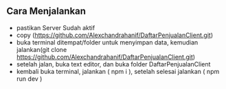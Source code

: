 ## Cara Menjalankan

- pastikan Server Sudah aktif
- copy (https://github.com/Alexchandrahanif/DaftarPenjualanClient.git)
- buka terminal ditempat/folder untuk menyimpan data, kemudian jalankan(git clone https://github.com/Alexchandrahanif/DaftarPenjualanClient.git)
- setelah jalan, buka text editor, dan buka folder DaftarPenjualanClient
- kembali buka terminal, jalankan ( npm i ), setelah selesai jalankan ( npm run dev )

